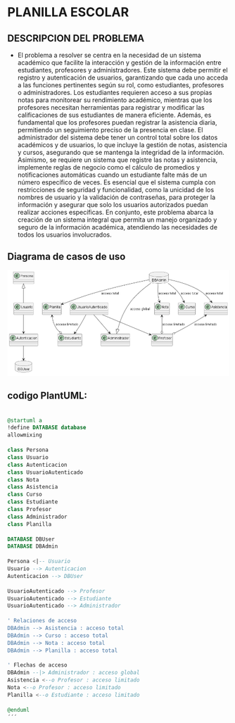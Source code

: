 # **PLANILLA ESCOLAR**


## DESCRIPCION DEL PROBLEMA

- El problema a resolver se centra en la necesidad de un sistema académico que facilite la interacción y gestión de la información entre estudiantes, profesores y administradores. Este sistema debe permitir el registro y autenticación de usuarios, garantizando que cada uno acceda a las funciones pertinentes según su rol, como estudiantes, profesores o administradores. Los estudiantes requieren acceso a sus propias notas para monitorear su rendimiento académico, mientras que los profesores necesitan herramientas para registrar y modificar las calificaciones de sus estudiantes de manera eficiente. Además, es fundamental que los profesores puedan registrar la asistencia diaria, permitiendo un seguimiento preciso de la presencia en clase. El administrador del sistema debe tener un control total sobre los datos académicos y de usuarios, lo que incluye la gestión de notas, asistencia y cursos, asegurando que se mantenga la integridad de la información. Asimismo, se requiere un sistema que registre las notas y asistencia, implemente reglas de negocio como el cálculo de promedios y notificaciones automáticas cuando un estudiante falte más de un número específico de veces. Es esencial que el sistema cumpla con restricciones de seguridad y funcionalidad, como la unicidad de los nombres de usuario y la validación de contraseñas, para proteger la información y asegurar que solo los usuarios autorizados puedan realizar acciones específicas. En conjunto, este problema abarca la creación de un sistema integral que permita un manejo organizado y seguro de la información académica, atendiendo las necesidades de todos los usuarios involucrados.

## Diagrama de casos de uso
![](/diagrama_comportamental/diagrama_colaboracion/img/a.png)

## codigo PlantUML:

```sql

@startuml a
!define DATABASE database
allowmixing

class Persona
class Usuario
class Autenticacion
class UsuarioAutenticado
class Nota
class Asistencia
class Curso
class Estudiante
class Profesor
class Administrador
class Planilla

DATABASE DBUser
DATABASE DBAdmin

Persona <|-- Usuario
Usuario --> Autenticacion
Autenticacion --> DBUser

UsuarioAutenticado --> Profesor
UsuarioAutenticado --> Estudiante
UsuarioAutenticado --> Administrador

' Relaciones de acceso
DBAdmin --> Asistencia : acceso total
DBAdmin --> Curso : acceso total
DBAdmin --> Nota : acceso total
DBAdmin --> Planilla : acceso total

' Flechas de acceso
DBAdmin --|> Administrador : acceso global
Asistencia <--o Profesor : acceso limitado
Nota <--o Profesor : acceso limitado
Planilla <--o Estudiante : acceso limitado

@enduml
´´´
